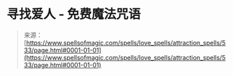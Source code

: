<!--yml

category: 未分类

date: 2024-06-12 18:33:19

-->

# 寻找爱人 - 免费魔法咒语

> 来源：[https://www.spellsofmagic.com/spells/love_spells/attraction_spells/533/page.html#0001-01-01](https://www.spellsofmagic.com/spells/love_spells/attraction_spells/533/page.html#0001-01-01)
